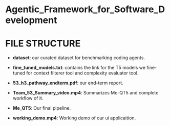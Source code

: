 # Agentic_Framework_for_Software_Development
# FILE STRUCTURE

- **dataset**: our curated dataset for benchmarking coding agents.

- **fine_tuned_models.txt**: contains the link for the T5 models we fine-tuned for context filterer tool and complexity evaluator tool.

- **53_h3_pathway_endterm.pdf**: our end-term report.

- **Team_53_Summary_video.mp4**: Summarizes Me-QT5 and complete workflow of it.

- **Me_QT5**: Our final pipeline.

- **working_demo.mp4**: Working demo of our ui applicaition.

